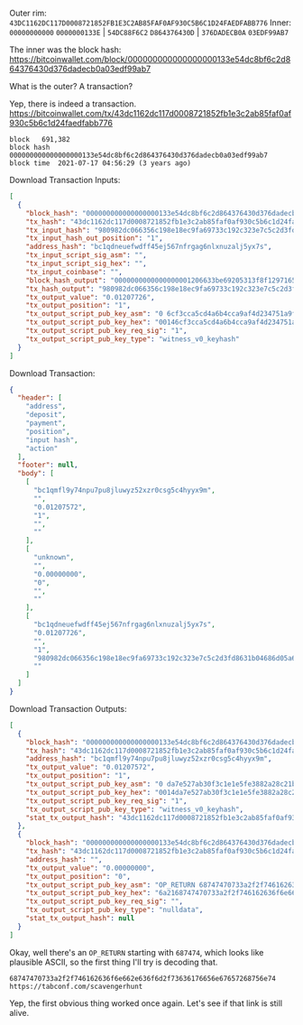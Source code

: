 Outer rim: `43DC1162DC117D0008721852FB1E3C2AB85FAF0AF930C5B6C1D24FAEDFABB776`
Inner: `00000000000` `0000000133E` | `54DC88F6C2` `D864376430D` | `376DADECB0A` `03EDF99AB7`

The inner was the block hash:
https://bitcoinwallet.com/block/000000000000000000133e54dc8bf6c2d864376430d376dadecb0a03edf99ab7

What is the outer?
A transaction?

Yep, there is indeed a transaction.
https://bitcoinwallet.com/tx/43dc1162dc117d0008721852fb1e3c2ab85faf0af930c5b6c1d24faedfabb776

```
block 	691,382
block hash 	000000000000000000133e54dc8bf6c2d864376430d376dadecb0a03edf99ab7
block time 	2021-07-17 04:56:29 (3 years ago) 
```

Download Transaction Inputs:
```json
[
  {
    "block_hash": "000000000000000000133e54dc8bf6c2d864376430d376dadecb0a03edf99ab7",
    "tx_hash": "43dc1162dc117d0008721852fb1e3c2ab85faf0af930c5b6c1d24faedfabb776",
    "tx_input_hash": "980982dc066356c198e18ec9fa69733c192c323e7c5c2d3fd8631b04686d05a6",
    "tx_input_hash_out_position": "1",
    "address_hash": "bc1qdneuefwdff45ej567nfrgag6nlxnuzalj5yx7s",
    "tx_input_script_sig_asm": "",
    "tx_input_script_sig_hex": "",
    "tx_input_coinbase": "",
    "block_hash_output": "0000000000000000001206633be69205313f8f12971653880f79b70986e745bf",
    "tx_hash_output": "980982dc066356c198e18ec9fa69733c192c323e7c5c2d3fd8631b04686d05a6",
    "tx_output_value": "0.01207726",
    "tx_output_position": "1",
    "tx_output_script_pub_key_asm": "0 6cf3cca5cd4a6b4cca9af4d234751a9fcd3e0bbf",
    "tx_output_script_pub_key_hex": "00146cf3cca5cd4a6b4cca9af4d234751a9fcd3e0bbf",
    "tx_output_script_pub_key_req_sig": "1",
    "tx_output_script_pub_key_type": "witness_v0_keyhash"
  }
]
```

Download Transaction:
```json
{
  "header": [
    "address",
    "deposit",
    "payment",
    "position",
    "input hash",
    "action"
  ],
  "footer": null,
  "body": [
    [
      "bc1qmfl9y74npu7pu8jluwyz52xzr0csg5c4hyyx9m",
      "",
      "0.01207572",
      "1",
      "",
      ""
    ],
    [
      "unknown",
      "",
      "0.00000000",
      "0",
      "",
      ""
    ],
    [
      "bc1qdneuefwdff45ej567nfrgag6nlxnuzalj5yx7s",
      "0.01207726",
      "",
      "1",
      "980982dc066356c198e18ec9fa69733c192c323e7c5c2d3fd8631b04686d05a6",
      ""
    ]
  ]
}
```

Download Transaction Outputs:
```json
[
  {
    "block_hash": "000000000000000000133e54dc8bf6c2d864376430d376dadecb0a03edf99ab7",
    "tx_hash": "43dc1162dc117d0008721852fb1e3c2ab85faf0af930c5b6c1d24faedfabb776",
    "address_hash": "bc1qmfl9y74npu7pu8jluwyz52xzr0csg5c4hyyx9m",
    "tx_output_value": "0.01207572",
    "tx_output_position": "1",
    "tx_output_script_pub_key_asm": "0 da7e527ab30f3c1e1e5fe3882a28c21bf1045315",
    "tx_output_script_pub_key_hex": "0014da7e527ab30f3c1e1e5fe3882a28c21bf1045315",
    "tx_output_script_pub_key_req_sig": "1",
    "tx_output_script_pub_key_type": "witness_v0_keyhash",
    "stat_tx_output_hash": "43dc1162dc117d0008721852fb1e3c2ab85faf0af930c5b6c1d24faedfabb776"
  },
  {
    "block_hash": "000000000000000000133e54dc8bf6c2d864376430d376dadecb0a03edf99ab7",
    "tx_hash": "43dc1162dc117d0008721852fb1e3c2ab85faf0af930c5b6c1d24faedfabb776",
    "address_hash": "",
    "tx_output_value": "0.00000000",
    "tx_output_position": "0",
    "tx_output_script_pub_key_asm": "OP_RETURN 68747470733a2f2f746162636f6e662e636f6d2f73636176656e67657268756e74",
    "tx_output_script_pub_key_hex": "6a2168747470733a2f2f746162636f6e662e636f6d2f73636176656e67657268756e74",
    "tx_output_script_pub_key_req_sig": "",
    "tx_output_script_pub_key_type": "nulldata",
    "stat_tx_output_hash": null
  }
]
```

Okay, well there's an `OP_RETURN` starting with `687474`, which looks like plausible ASCII, so the first thing I'll try is decoding that.

```
68747470733a2f2f746162636f6e662e636f6d2f73636176656e67657268756e74
https://tabconf.com/scavengerhunt
```

Yep, the first obvious thing worked once again. Let's see if that link is still alive.
